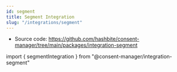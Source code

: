 ```yaml
---
id: segment
title: Segment Integration
slug: "/integrations/segment"
---
```


- Source code: https://github.com/hashbite/consent-manager/tree/main/packages/integration-segment

import { segmentIntegration } from "@consent-manager/integration-segment"

<IntegrationProfile integration={segmentIntegration({})} />
